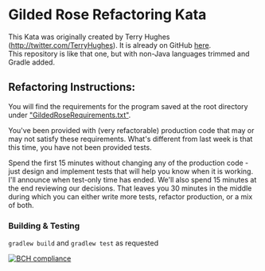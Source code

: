 # Gilded Rose Refactoring Kata

This Kata was originally created by Terry Hughes (http://twitter.com/TerryHughes). It is already on GitHub [here](https://github.com/NotMyself/GildedRose).  
This repository is like that one, but with non-Java languages trimmed and Gradle added.

## Refactoring Instructions:
You will find the requirements for the program saved at the root directory under ["GildedRoseRequirements.txt"](./GildedRoseRequirements.txt).

You've been provided with (very refactorable) production code that may or may not satisfy these requirements.  What's different from last week is that this time, 
you have not been provided tests.

Spend the first 15 minutes without changing any of the production code - just design and implement tests that will help you know when it is working.  
I'll announce when test-only time has ended.
We'll also spend 15 minutes at the end reviewing our decisions.
That leaves you 30 minutes in the middle during which you can either write more tests, refactor production, or a mix of both.

### Building & Testing

`gradlew build` and `gradlew test` as requested

[![BCH compliance](https://bettercodehub.com/edge/badge/emilybache/GildedRose-Refactoring-Kata?branch=master)](https://bettercodehub.com/) 
